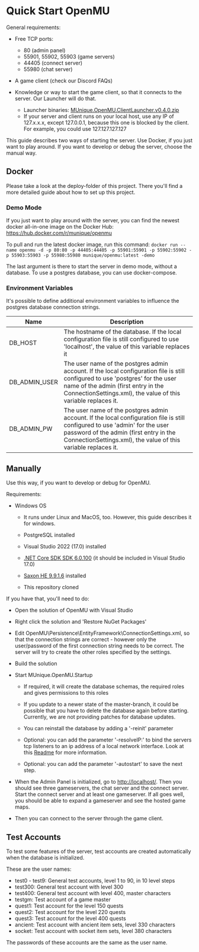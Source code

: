 # Quick Start OpenMU

General requirements:

* Free TCP ports:
  * 80 (admin panel)
  * 55901, 55902, 55903 (game servers)
  * 44405 (connect server)
  * 55980 (chat server)

* A game client (check our Discord FAQs)
* Knowledge or way to start the game client, so that it connects to the server. Our Launcher will do that.

  * Launcher binaries: [MUnique.OpenMU.ClientLauncher.v0.4.0.zip](https://github.com/MUnique/OpenMU/releases/download/v0.4.0/MUnique.OpenMU.ClientLauncher.v0.4.0.zip)
  * If your server and client runs on your local host, use any IP of 127.x.x.x, except 127.0.0.1, because this one is blocked by the client. For example, you could use 127.127.127.127

This guide describes two ways of starting the server. Use Docker, if you just
want to play around. If you want to develop or debug the server, choose the
manual way.

## Docker

Please take a look at the deploy-folder of this project. There you'll find a more
detailed guide about how to set up this project.

### Demo Mode

If you just want to play around with the server, you can find the newest docker
all-in-one image on the Docker Hub: <https://hub.docker.com/r/munique/openmu>

To pull and run the latest docker image, run this command:
`docker run --name openmu -d -p 80:80 -p 44405:44405 -p 55901:55901 -p 55902:55902 -p 55903:55903 -p 55980:55980 munique/openmu:latest -demo`

The last argument is there to start the server in demo mode, without a
database. To use a postgres database, you can use docker-compose.

### Environment Variables

It's possible to define additional environment variables to influence the
postgres database connection strings.

| Name | Description         |
|------|---------------------|
| DB_HOST | The hostname of the database. If the local configuration file is still configured to use 'localhost', the value of this variable replaces it |
| DB_ADMIN_USER | The user name of the postgres admin account. If the local configuration file is still configured to use 'postgres' for the user name of the admin (first entry in the ConnectionSettings.xml), the value of this variable replaces it. |
| DB_ADMIN_PW | The user name of the postgres admin account. If the local configuration file is still configured to use 'admin' for the user password of the admin (first entry in the ConnectionSettings.xml), the value of this variable replaces it. |

## Manually

Use this way, if you want to develop or debug for OpenMU.

Requirements:

* Windows OS

  * It runs under Linux and MacOS, too. However, this guide describes it for
    windows.

  * PostgreSQL installed

  * Visual Studio 2022 (17.0) installed

  * [.NET Core SDK SDK 6.0.100](https://dotnet.microsoft.com/download/dotnet/6.0)
    (it should be included in Visual Studio 17.0)

  * [Saxon HE 9.9.1.6](https://sourceforge.net/projects/saxon/files/Saxon-HE/9.9/SaxonHE9-9-1-6N-setup.exe/download) installed

  * This repository cloned

If you have that, you'll need to do:

* Open the solution of OpenMU with Visual Studio

* Right click the solution and 'Restore NuGet Packages'

* Edit OpenMU\Persistence\EntityFramework\ConnectionSettings.xml, so that the
  connection strings are correct - however only the user/password of the first
  connection string needs to be correct. The server will try to create the
  other roles specified by the settings.

* Build the solution

* Start MUnique.OpenMU.Startup

  * If required, it will create the database schemas, the required roles and
    gives permissions to this roles

  * If you update to a newer state of the master-branch, it could be possible
    that you have to delete the database again before starting. Currently, we
    are not providing patches for database updates.

  * You can reinstall the database by adding a '-reinit' parameter

  * Optional: you can add the parameter '-resolveIP:' to bind the servers tcp
    listeners to an ip address of a local network interface. Look at this
    [Readme](src/Startup/Readme.md) for more information.

  * Optional: you can add the parameter '-autostart' to save the next step.

* When the Admin Panel is initialized, go to <http://localhost/>. Then you
  should see three gameservers, the chat server and the connect server. Start
  the connect server and at least one gameserver.
  If all goes well, you should be able to expand a gameserver and see the
  hosted game maps.

* Then you can connect to the server through the game client.

## Test Accounts

To test some features of the server, test accounts are created automatically
when the database is initialized.

These are the user names:

* test0 - test9: General test accounts, level 1 to 90, in 10 level steps
* test300: General test account with level 300
* test400: General test account with level 400, master characters
* testgm: Test account of a game master
* quest1: Test account for the level 150 quests
* quest2: Test account for the level 220 quests
* quest3: Test account for the level 400 quests
* ancient: Test account with ancient item sets, level 330 characters
* socket: Test account with socket item sets, level 380 characters

The passwords of these accounts are the same as the user name.
